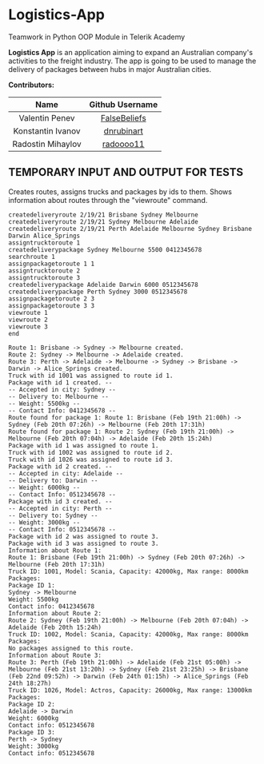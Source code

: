 # Logistics-App

Teamwork in Python OOP Module in Telerik Academy

**Logistics App** is an application aiming to expand an Australian company's activities to the freight industry. The app is going to be used to manage the delivery of packages between hubs in major Australian cities.

**Contributors:**

|       Name            |                   Github Username                 |
|:---------------------:|:-------------------------------------------------:|
| Valentin Penev        | [FalseBeliefs](https://github.com/FalseBeliefs)   |
| Konstantin Ivanov     | [dnrubinart](https://github.com/dnrubinart)       |
| Radostin Mihaylov     | [radoooo11](https://github.com/radoooo11)         |


## **TEMPORARY INPUT AND OUTPUT FOR TESTS**

Creates routes, assigns trucks and packages by ids to them. Shows information about routes through the "viewroute" command.
```
createdeliveryroute 2/19/21 Brisbane Sydney Melbourne
createdeliveryroute 2/19/21 Sydney Melbourne Adelaide
createdeliveryroute 2/19/21 Perth Adelaide Melbourne Sydney Brisbane Darwin Alice_Springs
assigntrucktoroute 1
createdeliverypackage Sydney Melbourne 5500 0412345678
searchroute 1
assignpackagetoroute 1 1
assigntrucktoroute 2
assigntrucktoroute 3
createdeliverypackage Adelaide Darwin 6000 0512345678
createdeliverypackage Perth Sydney 3000 0512345678
assignpackagetoroute 2 3
assignpackagetoroute 3 3
viewroute 1
viewroute 2
viewroute 3
end
```

```
Route 1: Brisbane -> Sydney -> Melbourne created.
Route 2: Sydney -> Melbourne -> Adelaide created.
Route 3: Perth -> Adelaide -> Melbourne -> Sydney -> Brisbane -> Darwin -> Alice_Springs created.
Truck with id 1001 was assigned to route id 1.
Package with id 1 created. --
-- Accepted in city: Sydney --
-- Delivery to: Melbourne --
-- Weight: 5500kg --
-- Contact Info: 0412345678 --
Route found for package 1: Route 1: Brisbane (Feb 19th 21:00h) -> Sydney (Feb 20th 07:26h) -> Melbourne (Feb 20th 17:31h)
Route found for package 1: Route 2: Sydney (Feb 19th 21:00h) -> Melbourne (Feb 20th 07:04h) -> Adelaide (Feb 20th 15:24h)
Package with id 1 was assigned to route 1.
Truck with id 1002 was assigned to route id 2.
Truck with id 1026 was assigned to route id 3.
Package with id 2 created. --
-- Accepted in city: Adelaide --
-- Delivery to: Darwin --
-- Weight: 6000kg --
-- Contact Info: 0512345678 --
Package with id 3 created. --
-- Accepted in city: Perth --
-- Delivery to: Sydney --
-- Weight: 3000kg --
-- Contact Info: 0512345678 --
Package with id 2 was assigned to route 3.
Package with id 3 was assigned to route 3.
Information about Route 1: 
Route 1: Brisbane (Feb 19th 21:00h) -> Sydney (Feb 20th 07:26h) -> Melbourne (Feb 20th 17:31h) 
Truck ID: 1001, Model: Scania, Capacity: 42000kg, Max range: 8000km 
Packages:
Package ID 1:
Sydney -> Melbourne
Weight: 5500kg
Contact info: 0412345678
Information about Route 2: 
Route 2: Sydney (Feb 19th 21:00h) -> Melbourne (Feb 20th 07:04h) -> Adelaide (Feb 20th 15:24h) 
Truck ID: 1002, Model: Scania, Capacity: 42000kg, Max range: 8000km 
Packages:
No packages assigned to this route.
Information about Route 3: 
Route 3: Perth (Feb 19th 21:00h) -> Adelaide (Feb 21st 05:00h) -> Melbourne (Feb 21st 13:20h) -> Sydney (Feb 21st 23:25h) -> Brisbane (Feb 22nd 09:52h) -> Darwin (Feb 24th 01:15h) -> Alice_Springs (Feb 24th 18:27h) 
Truck ID: 1026, Model: Actros, Capacity: 26000kg, Max range: 13000km 
Packages:
Package ID 2:
Adelaide -> Darwin
Weight: 6000kg
Contact info: 0512345678
Package ID 3:
Perth -> Sydney
Weight: 3000kg
Contact info: 0512345678
```